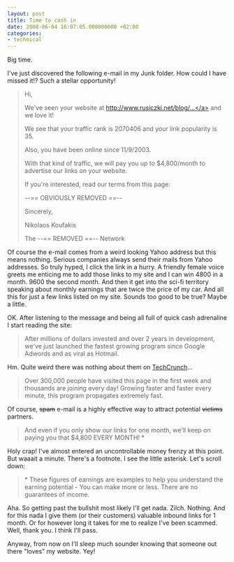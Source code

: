 ```yaml
---
layout: post
title: Time to cash in
date: 2008-06-04 16:07:05.000000000 +02:00
categories:
- technical
---
```

Big time.

I've just discovered the following e-mail in my Junk folder. How could I have missed it!? Such a stellar opportunity!

<blockquote>Hi,

We've seen your website at <a href="http://www.rusiczki.net/2008/05/15/tinyurlcom-became-so-tiny-its-inaccessible/">http://www.rusiczki.net/blog/...</a> and we love it!

We see that your traffic rank is 2070406 and your link popularity is 35.

Also, you have been online since 11/9/2003.

With that kind of traffic, we will pay you up to $4,800/month to advertise our links on your website.

If you're interested, read our terms from this page:

--== OBVIOUSLY REMOVED ==--

Sincerely,

Nikolaos Koufakis

The --== REMOVED ==-- Network</p></blockquote>

Of course the e-mail comes from a weird looking Yahoo address but this means nothing. Serious companies always send their mails from Yahoo addresses. So truly hyped, I click the link in a hurry. A friendly female voice greets me enticing me to add those links to my site and I can win 4800 in a month. 9600 the second month. And then it get into the sci-fi territory speaking about monthly earnings that are twice the price of my car. And all this for just a few links listed on my site. Sounds too good to be true? Maybe a little.

OK. After listening to the message and being all full of quick cash adrenaline I start reading the site:

<blockquote>After millions of dollars invested and over 2 years in development, we've just launched the fastest growing program since Google Adwords and as viral as Hotmail.</p></blockquote>

Hm. Quite weird there was nothing about them on <a href="http://techcrunch.com">TechCrunch</a>...

<blockquote>Over 300,000 people have visited this page in the first week and thousands are joining every day! Growing faster and faster every minute, this program propagates extremely fast.</p></blockquote>

Of course, <strike>spam</strike> e-mail is a highly effective way to attract potential <strike>victims</strike> partners.

<blockquote>And even if you only show our links for one month, we'll keep on paying you that $4,800 EVERY MONTH! *</p></blockquote>

Holy crap! I've almost entered an uncontrollable money frenzy at this point. But waaait a minute. There's a footnote. I see the little asterisk. Let's scroll down:

<blockquote>* These figures of earnings are examples to help you understand the earning potential - You can make more or less. There are no guarantees of income.</p></blockquote>

Aha. So getting past the bullshit most likely I'll get nada. Zilch. Nothing. And for this nada I give them (or their customers) valuable inbound links for 1 month. Or for however long it takes for me to realize I've been scammed. Well, thank you. I think I'll pass.

Anyway, from now on I'll sleep much sounder knowing that someone out there "loves" my website. Yey!
